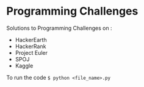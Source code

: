 # Programming Challenges

Solutions to Programming Challenges on :

* HackerEarth
* HackerRank
* Project Euler
* SPOJ
* Kaggle


To run the code `$ python <file_name>.py`
